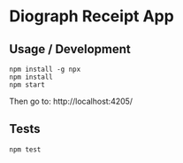 # Diograph Receipt App

## Usage / Development

```
npm install -g npx
npm install
npm start
```
Then go to: http://localhost:4205/


## Tests

```
npm test
```

